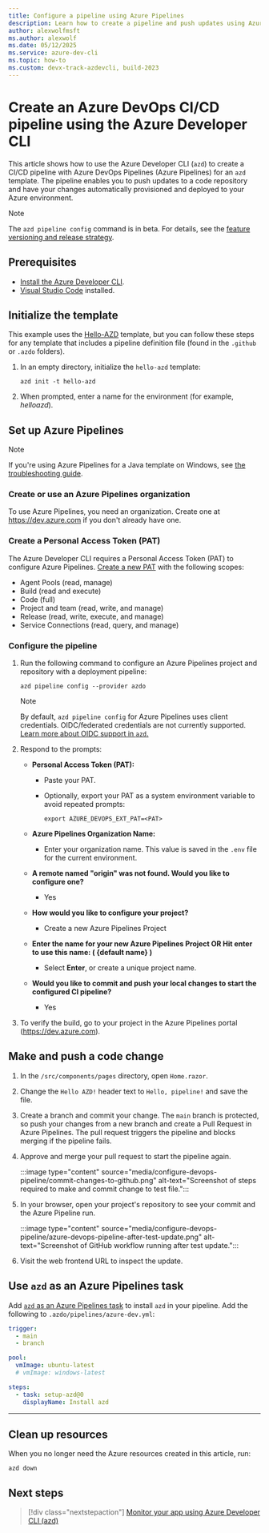 ```yaml
---
title: Configure a pipeline using Azure Pipelines
description: Learn how to create a pipeline and push updates using Azure Pipelines and the Azure Developer CLI
author: alexwolfmsft
ms.author: alexwolf
ms.date: 05/12/2025
ms.service: azure-dev-cli
ms.topic: how-to
ms.custom: devx-track-azdevcli, build-2023
---
```


# Create an Azure DevOps CI/CD pipeline using the Azure Developer CLI

This article shows how to use the Azure Developer CLI (`azd`) to create a CI/CD pipeline with Azure DevOps Pipelines (Azure Pipelines) for an `azd` template. The pipeline enables you to push updates to a code repository and have your changes automatically provisioned and deployed to your Azure environment.

> [!NOTE]
> The `azd pipeline config` command is in beta. For details, see the [feature versioning and release strategy](/azure/developer/azure-developer-cli/feature-versioning).

## Prerequisites

- [Install the Azure Developer CLI](install-azd.md).
- [Visual Studio Code](https://code.visualstudio.com/download) installed.

## Initialize the template

This example uses the [Hello-AZD](https://github.com/azure-samples/hello-azd) template, but you can follow these steps for any template that includes a pipeline definition file (found in the `.github` or `.azdo` folders).

1. In an empty directory, initialize the `hello-azd` template:

   ```azdeveloper
   azd init -t hello-azd
   ```

1. When prompted, enter a name for the environment (for example, *helloazd*).

## Set up Azure Pipelines

> [!NOTE]
> If you're using Azure Pipelines for a Java template on Windows, see [the troubleshooting guide](./troubleshoot.md#azd-pipeline-config-using-azdo-for-java-templates-on-windows).

### Create or use an Azure Pipelines organization

To use Azure Pipelines, you need an organization. Create one at https://dev.azure.com if you don't already have one.

### Create a Personal Access Token (PAT)

The Azure Developer CLI requires a Personal Access Token (PAT) to configure Azure Pipelines. [Create a new PAT](/azure/devops/organizations/accounts/use-personal-access-tokens-to-authenticate#create-a-pat) with the following scopes:

- Agent Pools (read, manage)
- Build (read and execute)
- Code (full)
- Project and team (read, write, and manage)
- Release (read, write, execute, and manage)
- Service Connections (read, query, and manage)

### Configure the pipeline

1. Run the following command to configure an Azure Pipelines project and repository with a deployment pipeline:

   ```azdeveloper
   azd pipeline config --provider azdo
   ```

   > [!NOTE]
   > By default, `azd pipeline config` for Azure Pipelines uses client credentials. OIDC/federated credentials are not currently supported.
   > [Learn more about OIDC support in `azd`.](./faq.yml#what-is-openid-connect--oidc---and-is-it-supported)

1. Respond to the prompts:

   - **Personal Access Token (PAT):**
     - Paste your PAT.
     - Optionally, export your PAT as a system environment variable to avoid repeated prompts:

       ```azdeveloper
       export AZURE_DEVOPS_EXT_PAT=<PAT>
       ```

   - **Azure Pipelines Organization Name:**
     - Enter your organization name. This value is saved in the `.env` file for the current environment.

   - **A remote named "origin" was not found. Would you like to configure one?**
     - Yes

   - **How would you like to configure your project?**
     - Create a new Azure Pipelines Project

   - **Enter the name for your new Azure Pipelines Project OR Hit enter to use this name: ( {default name} )**
      - Select **Enter**, or create a unique project name.

   - **Would you  like to commit and push your local changes to start the configured CI pipeline?**
      - Yes

1. To verify the build, go to your project in the Azure Pipelines portal (https://dev.azure.com).

## Make and push a code change

1. In the `/src/components/pages` directory, open `Home.razor`.
2. Change the `Hello AZD!` header text to `Hello, pipeline!` and save the file.
3. Create a branch and commit your change. The `main` branch is protected, so push your changes from a new branch and create a Pull Request in Azure Pipelines. The pull request triggers the pipeline and blocks merging if the pipeline fails.
4. Approve and merge your pull request to start the pipeline again.

   :::image type="content" source="media/configure-devops-pipeline/commit-changes-to-github.png" alt-text="Screenshot of steps required to make and commit change to test file.":::

5. In your browser, open your project's repository to see your commit and the Azure Pipeline run.

   :::image type="content" source="media/configure-devops-pipeline/azure-devops-pipeline-after-test-update.png" alt-text="Screenshot of GitHub workflow running after test update.":::

6. Visit the web frontend URL to inspect the update.

## Use `azd` as an Azure Pipelines task

Add [`azd` as an Azure Pipelines task](https://aka.ms/azd-azdo-task) to install `azd` in your pipeline. Add the following to `.azdo/pipelines/azure-dev.yml`:

```yaml
trigger:
  - main
  - branch

pool:
  vmImage: ubuntu-latest
  # vmImage: windows-latest

steps:
  - task: setup-azd@0
    displayName: Install azd
```

---

## Clean up resources

When you no longer need the Azure resources created in this article, run:

```azdeveloper
azd down
```

## Next steps

> [!div class="nextstepaction"]
> [Monitor your app using Azure Developer CLI (azd)](monitor-your-app.md)
